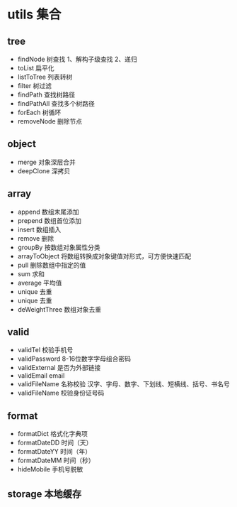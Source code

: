 # utils 集合

## tree

- findNode 树查找 1、解构子级查找 2、递归
- toList 扁平化
- listToTree 列表转树
- filter 树过滤
- findPath 查找树路径
- findPathAll 查找多个树路径
- forEach 树循环
- removeNode 删除节点

## object

- merge 对象深层合并
- deepClone 深拷贝

## array

- append 数组末尾添加
- prepend 数组首位添加
- insert 数组插入
- remove 删除
- groupBy 按数组对象属性分类
- arrayToObject 将数组转换成对象键值对形式，可方便快速匹配
- pull 删除数组中指定的值
- sum 求和
- average 平均值
- unique 去重
- unique 去重
- deWeightThree 数组对象去重

## valid

- validTel 校验手机号
- validPassword 8-16位数字字母组合密码
- validExternal 是否为外部链接
- validEmail email
- validFileName 名称校验 汉字、字母、数字、下划线、短横线、括号、书名号
- validFileName 校验身份证号码

## format

- formatDict 格式化字典项
- formatDateDD 时间（天）
- formatDateYY 时间（年）
- formatDateMM 时间（秒）
- hideMobile 手机号脱敏

## storage 本地缓存

